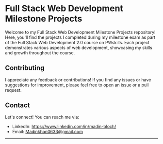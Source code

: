 # Full Stack Web Development Milestone Projects

Welcome to my Full Stack Web Development Milestone Projects repository! Here, you'll find the projects I completed during my milestone exam as part of the Full Stack Web Development 2.0 course on PWskills. Each project demonstrates various aspects of web development, showcasing my skills and growth throughout the course.

## Contributing

I appreciate any feedback or contributions! If you find any issues or have suggestions for improvement, please feel free to open an issue or a pull request.

## Contact

Let's connect! You can reach me via:

- LinkedIn: https://www.linkedin.com/in/madin-bloch/
- Email: Madinkhan0633@gmail.com
---

